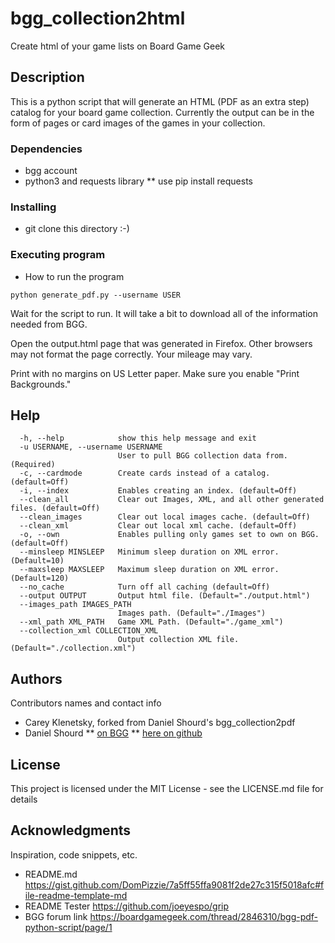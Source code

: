 # bgg_collection2html 

Create html of your game lists on Board Game Geek

## Description

This is a python script that will generate an HTML (PDF as an extra step) catalog for your board game collection. Currently the output can be in the form of pages or card images of the games in your collection.

### Dependencies

* bgg account
* python3 and requests library
** use pip install requests

### Installing

*  git clone this directory :-)

### Executing program

* How to run the program
```
python generate_pdf.py --username USER
```
Wait for the script to run. It will take a bit to download all of the information needed from BGG.

Open the output.html page that was generated in Firefox. Other browsers may not format the page correctly. Your mileage may vary.

Print with no margins on US Letter paper. Make sure you enable "Print Backgrounds."

## Help

```
  -h, --help            show this help message and exit
  -u USERNAME, --username USERNAME
                        User to pull BGG collection data from. (Required)
  -c, --cardmode        Create cards instead of a catalog. (default=Off)
  -i, --index           Enables creating an index. (default=Off)
  --clean_all           Clear out Images, XML, and all other generated files. (default=Off)
  --clean_images        Clear out local images cache. (default=Off)
  --clean_xml           Clear out local xml cache. (default=Off)
  -o, --own             Enables pulling only games set to own on BGG. (default=Off)
  --minsleep MINSLEEP   Minimum sleep duration on XML error. (Default=10)
  --maxsleep MAXSLEEP   Maximum sleep duration on XML error. (Default=120)
  --no_cache            Turn off all caching (default=Off)
  --output OUTPUT       Output html file. (Default="./output.html")
  --images_path IMAGES_PATH
                        Images path. (Default="./Images")
  --xml_path XML_PATH   Game XML Path. (Default="./game_xml")
  --collection_xml COLLECTION_XML
                        Output collection XML file.(Default="./collection.xml")

```

## Authors

Contributors names and contact info

* Carey Klenetsky, forked from Daniel Shourd's bgg_collection2pdf
* Daniel Shourd
** [on BGG](https://boardgamegeek.com/user/RKDN)
** [here on github](https://github.com/RKDN)


## License

This project is licensed under the MIT License - see the LICENSE.md file for details

## Acknowledgments

Inspiration, code snippets, etc.
*  README.md https://gist.github.com/DomPizzie/7a5ff55ffa9081f2de27c315f5018afc#file-readme-template-md
*  README Tester https://github.com/joeyespo/grip
*  BGG forum link https://boardgamegeek.com/thread/2846310/bgg-pdf-python-script/page/1

